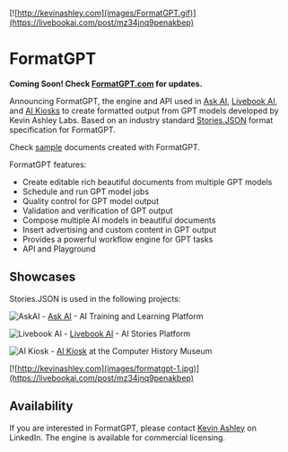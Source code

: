 [![http://kevinashley.com](images/FormatGPT.gif)](https://livebookai.com/post/mz34jnq9penakbep)

# FormatGPT

**Coming Soon! Check [FormatGPT.com](http://formatgpt.com) for updates.**

Announcing FormatGPT, the engine and API used in [Ask AI](https://askainow.com), [Livebook AI](https://livebookai.com/category), and [AI Kiosks](https://livebookai.com/post/kiosk) to create formatted output from GPT models developed by Kevin Ashley Labs. Based on an industry standard [Stories.JSON](https://github.com/kevinash/Stories.JSON) format specification for FormatGPT. 

Check [sample](https://livebookai.com/post/7q9epv66j7vd4zma) documents created with FormatGPT.

FormatGPT features:

- Create editable rich beautiful documents from multiple GPT models
- Schedule and run GPT model jobs
- Quality control for GPT model output
- Validation and verification of GPT output
- Compose multiple AI models in beautiful documents
- Insert advertising and custom content in GPT output
- Provides a powerful workflow engine for GPT tasks
- API and Playground

## Showcases

Stories.JSON is used in the following projects:

![AskAI](/images/logo-long-color-40.png) - [Ask AI](https://askainow.com) - AI Training and Learning Platform

![Livebook AI](/images/livebook-40.png) - [Livebook AI](https://livebookai.com/category) - AI Stories Platform

![AI Kiosk](/images/ai-kiosk.png) - [AI Kiosk](https://livebookai.com/post/kiosk) at the Computer History Museum


[![http://kevinashley.com](images/formatgpt-1.jpg)](https://livebookai.com/post/mz34jnq9penakbep)

## Availability

If you are interested in FormatGPT, please contact [Kevin Ashley](https://www.linkedin.com/in/kashlik/) on LinkedIn. The engine is available for commercial licensing.
